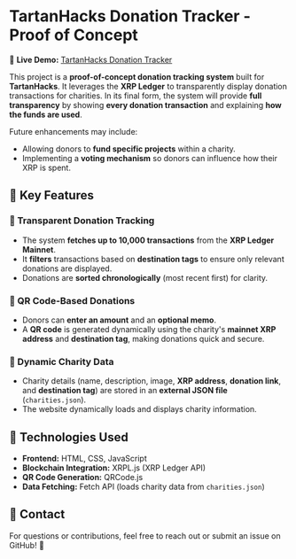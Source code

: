 # TartanHacks Donation Tracker - Proof of Concept

🔗 **Live Demo:** [TartanHacks Donation Tracker](https://lukeacampbell.github.io/tartanhacks/)

This project is a **proof-of-concept donation tracking system** built for **TartanHacks**. It leverages the **XRP Ledger** to transparently display donation transactions for charities. In its final form, the system will provide **full transparency** by showing **every donation transaction** and explaining **how the funds are used**.

Future enhancements may include:
- Allowing donors to **fund specific projects** within a charity.
- Implementing a **voting mechanism** so donors can influence how their XRP is spent.

## 🔹 Key Features

### 🔹 Transparent Donation Tracking
- The system **fetches up to 10,000 transactions** from the **XRP Ledger Mainnet**.
- It **filters** transactions based on **destination tags** to ensure only relevant donations are displayed.
- Donations are **sorted chronologically** (most recent first) for clarity.

### 🔹 QR Code-Based Donations
- Donors can **enter an amount** and an **optional memo**.
- A **QR code** is generated dynamically using the charity's **mainnet XRP address** and **destination tag**, making donations quick and secure.

### 🔹 Dynamic Charity Data
- Charity details (name, description, image, **XRP address**, **donation link**, and **destination tag**) are stored in an **external JSON file** (`charities.json`).
- The website dynamically loads and displays charity information.

## 🚀 Technologies Used
- **Frontend:** HTML, CSS, JavaScript
- **Blockchain Integration:** XRPL.js (XRP Ledger API)
- **QR Code Generation:** QRCode.js
- **Data Fetching:** Fetch API (loads charity data from `charities.json`)

## 📧 Contact
For questions or contributions, feel free to reach out or submit an issue on GitHub! 🎉
